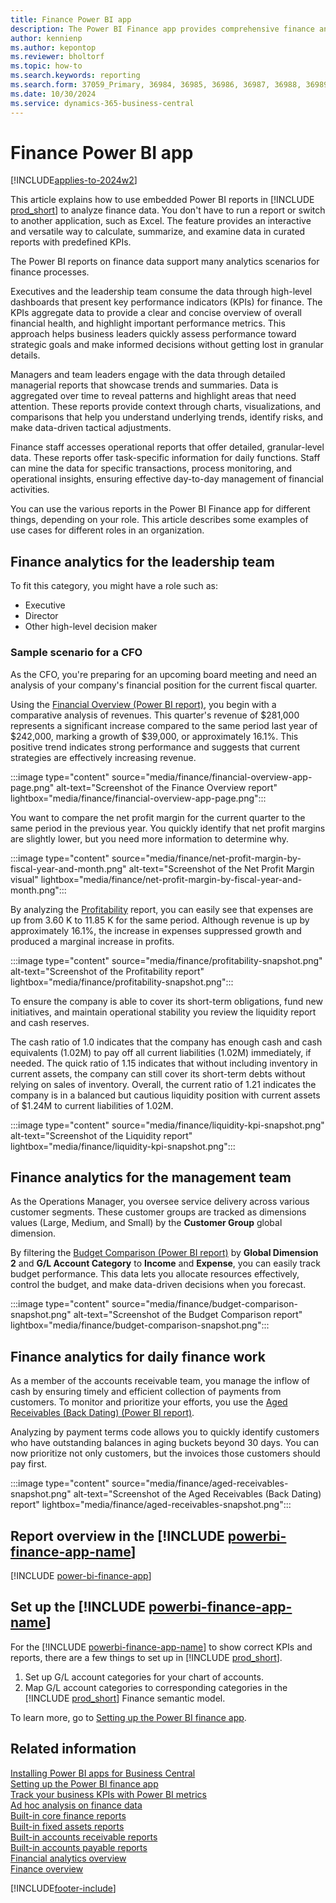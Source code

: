 ```yaml
---
title: Finance Power BI app
description: The Power BI Finance app provides comprehensive finance analytics to stakeholders at all levels of organizations.
author: kennienp
ms.author: kepontop
ms.reviewer: bholtorf
ms.topic: how-to
ms.search.keywords: reporting
ms.search.form: 37059_Primary, 36984, 36985, 36986, 36987, 36988, 36989, 36990, 36991, 36992, 36993,36994, 36995, 36996, 36997
ms.date: 10/30/2024
ms.service: dynamics-365-business-central
---
```


# Finance Power BI app

[!INCLUDE[applies-to-2024w2](includes/applies-to-2024w2.md)]

This article explains how to use embedded Power BI reports in [!INCLUDE [prod_short](includes/prod_short.md)] to analyze finance data. You don't have to run a report or switch to another application, such as Excel. The feature provides an interactive and versatile way to calculate, summarize, and examine data in curated reports with predefined KPIs.

The Power BI reports on finance data support many analytics scenarios for finance processes.

Executives and the leadership team consume the data through high-level dashboards that present key performance indicators (KPIs) for finance. The KPIs aggregate data to provide a clear and concise overview of overall financial health, and highlight important performance metrics. This approach helps business leaders quickly assess performance toward strategic goals and make informed decisions without getting lost in granular details.

Managers and team leaders engage with the data through detailed managerial reports that showcase trends and summaries. Data is aggregated over time to reveal patterns and highlight areas that need attention. These reports provide context through charts, visualizations, and comparisons that help you understand underlying trends, identify risks, and make data-driven tactical adjustments.

Finance staff accesses operational reports that offer detailed, granular-level data. These reports offer task-specific information for daily functions. Staff can mine the data for specific transactions, process monitoring, and operational insights, ensuring effective day-to-day management of financial activities.

You can use the various reports in the Power BI Finance app for different things, depending on your role. This article describes some examples of use cases for different roles in an organization.

## Finance analytics for the leadership team

To fit this category, you might have a role such as:

- Executive
- Director
- Other high-level decision maker

### Sample scenario for a CFO

As the CFO, you're preparing for an upcoming board meeting and need an analysis of your company's financial position for the current fiscal quarter.

Using the [Financial Overview (Power BI report)](finance-powerbi-financial-overview.md), you begin with a comparative analysis of revenues. This quarter's revenue of $281,000 represents a significant increase compared to the same period last year of $242,000, marking a growth of $39,000, or approximately 16.1%. This positive trend indicates strong performance and suggests that current strategies are effectively increasing revenue.

:::image type="content" source="media/finance/financial-overview-app-page.png" alt-text="Screenshot of the Finance Overview report" lightbox="media/finance/financial-overview-app-page.png":::

You want to compare the net profit margin for the current quarter to the same period in the previous year. You quickly identify that net profit margins are slightly lower, but you need more information to determine why.

:::image type="content" source="media/finance/net-profit-margin-by-fiscal-year-and-month.png" alt-text="Screenshot of the Net Profit Margin visual" lightbox="media/finance/net-profit-margin-by-fiscal-year-and-month.png":::

By analyzing the [Profitability](finance-powerbi-profitability.md) report, you can easily see that expenses are up from 3.60 K to 11.85 K for the same period. Although revenue is up by approximately 16.1%, the increase in expenses suppressed growth and produced a marginal increase in profits.

:::image type="content" source="media/finance/profitability-snapshot.png" alt-text="Screenshot of the Profitability report" lightbox="media/finance/profitability-snapshot.png":::

To ensure the company is able to cover its short-term obligations, fund new initiatives, and maintain operational stability you review the liquidity report and cash reserves.

The cash ratio of 1.0 indicates that the company has enough cash and cash equivalents (1.02M) to pay off all current liabilities (1.02M) immediately, if needed. The quick ratio of 1.15 indicates that without including inventory in current assets, the company can still cover its short-term debts without relying on sales of inventory. Overall, the current ratio of 1.21 indicates the company is in a balanced but cautious liquidity position with current assets of $1.24M to current liabilities of 1.02M.

:::image type="content" source="media/finance/liquidity-kpi-snapshot.png" alt-text="Screenshot of the Liquidity report" lightbox="media/finance/liquidity-kpi-snapshot.png":::

## Finance analytics for the management team

As the Operations Manager, you oversee service delivery across various customer segments. These customer groups are tracked as dimensions values (Large, Medium, and Small) by the **Customer Group** global dimension.

By filtering the [Budget Comparison (Power BI report)](finance-powerbi-budget-comparison.md) by **Global Dimension 2** and **G/L Account Category** to **Income** and **Expense**, you can easily track budget performance. This data lets you allocate resources effectively, control the budget, and make data-driven decisions when you forecast.

:::image type="content" source="media/finance/budget-comparison-snapshot.png" alt-text="Screenshot of the Budget Comparison report" lightbox="media/finance/budget-comparison-snapshot.png":::

## Finance analytics for daily finance work

As a member of the accounts receivable team, you manage the inflow of cash by ensuring timely and efficient collection of payments from customers. To monitor and prioritize your efforts, you use the [Aged Receivables (Back Dating) (Power BI report)](finance-powerbi-aged-receivables-back-dating.md).

Analyzing by payment terms code allows you to quickly identify customers who have outstanding balances in aging buckets beyond 30 days. You can now prioritize not only customers, but the invoices those customers should pay first.

:::image type="content" source="media/finance/aged-receivables-snapshot.png" alt-text="Screenshot of the Aged Receivables (Back Dating) report" lightbox="media/finance/aged-receivables-snapshot.png":::

## Report overview in the [!INCLUDE [powerbi-finance-app-name](includes/power-bi-finance-app-name.md)]

[!INCLUDE [power-bi-finance-app](includes/power-bi-finance-app.md)]

## Set up the [!INCLUDE [powerbi-finance-app-name](includes/power-bi-finance-app-name.md)]

For the [!INCLUDE [powerbi-finance-app-name](includes/power-bi-finance-app-name.md)] to show correct KPIs and reports, there are a few things to set up in [!INCLUDE [prod_short](includes/prod_short.md)].

1. Set up G/L account categories for your chart of accounts.
1. Map G/L account categories to corresponding categories in the [!INCLUDE [prod_short](includes/powerbi-name.md)] Finance semantic model.

To learn more, go to [Setting up the Power BI finance app](finance-powerbi-app-setup.md).

## Related information

[Installing Power BI apps for Business Central](across-powerbi-install-business-central-apps.md)  
[Setting up the Power BI finance app](finance-powerbi-app-setup.md)  
[Track your business KPIs with Power BI metrics](track-kpis-with-power-bi-metrics.md)  
[Ad hoc analysis on finance data](ad-hoc-analysis-finance.md)  
[Built-in core finance reports](finance-reports.md)  
[Built-in fixed assets reports](fa-reports.md)  
[Built-in accounts receivable reports](receivables-reports.md)  
[Built-in accounts payable reports](payables-reports.md)  
[Financial analytics overview](bi.md)  
[Finance overview](finance.md)  

[!INCLUDE[footer-include](includes/footer-banner.md)]
